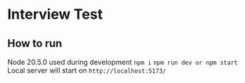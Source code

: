 # Interview Test

## How to run
Node 20.5.0 used during development
`npm i`
`npm run dev or npm start`
Local server will start on `http://localhost:5173/`